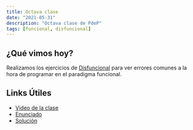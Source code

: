 ```yaml
---
title: Octava clase
date: "2021-05-31"
description: "Octava clase de PdeP"
tags: [funcional, disfuncional]
---
```



## ¿Qué vimos hoy? 
Realizamos los ejercicios de [Disfuncional](https://docs.google.com/document/d/1A38nv7B2DcNV6fSvXoOzNpM0zjUxFLo26XBHn3XiKtA/edit) para ver errores comunes a la hora de programar en el paradigma funcional.

## Links Útiles

- [Video de la clase](https://drive.google.com/file/d/1bCT6WibQXjYCj7gm3z2xNq7UN3eXMGvq/view?usp=sharing)
- [Enunciado](https://docs.google.com/document/d/1A38nv7B2DcNV6fSvXoOzNpM0zjUxFLo26XBHn3XiKtA/edit)
- [Solución](https://github.com/pdep-lunes/pdep-clases-2021/blob/master/funcional/clase-8.hs)
